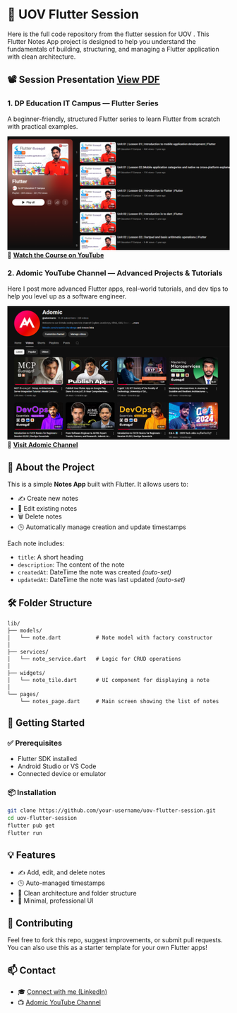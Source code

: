 # 📱 UOV Flutter Session

Here is the full code repository from the flutter session for UOV .
This Flutter Notes App project is designed to help you understand the fundamentals of building, structuring, and managing a Flutter application with clean architecture.

## 📽️ Session Presentation  [View PDF](https://github.com/HGSChandeepa/UOV-Flutter-Session/blob/main/res/UVA%20Presentation.pdf)

### 1. DP Education IT Campus — Flutter Series

A beginner-friendly, structured Flutter series to learn Flutter from scratch with practical examples.

[![DP Education Flutter Course](https://github.com/HGSChandeepa/UOV-Flutter-Session/blob/main/res/dp.png)](https://youtube.com/playlist?list=PLWOPiU7tDzap4WdZn4ZbdUj9dfqgDLxKW&si=CTY42KTJ4Wyx-2cb)
🔗 [**Watch the Course on YouTube**](https://youtube.com/playlist?list=PLWOPiU7tDzap4WdZn4ZbdUj9dfqgDLxKW&si=CTY42KTJ4Wyx-2cb)

### 2. Adomic YouTube Channel — Advanced Projects & Tutorials

Here I post more advanced Flutter apps, real-world tutorials, and dev tips to help you level up as a software engineer.

[![Adomic YouTube Channel](https://github.com/HGSChandeepa/UOV-Flutter-Session/blob/main/res/adomic.png)](https://www.youtube.com/@adomicarts)
🔗 [**Visit Adomic Channel**](https://www.youtube.com/@adomicarts)

## 📝 About the Project

This is a simple **Notes App** built with Flutter. It allows users to:

* ✍️ Create new notes
* 📝 Edit existing notes
* 🗑️ Delete notes
* 🕒 Automatically manage creation and update timestamps

Each note includes:

* `title`: A short heading
* `description`: The content of the note
* `createdAt`: DateTime the note was created *(auto-set)*
* `updatedAt`: DateTime the note was last updated *(auto-set)*

## 🛠️ Folder Structure

```
lib/
├── models/
│   └── note.dart           # Note model with factory constructor
│
├── services/
│   └── note_service.dart   # Logic for CRUD operations
│
├── widgets/
│   └── note_tile.dart      # UI component for displaying a note
│
└── pages/
    └── notes_page.dart     # Main screen showing the list of notes
```

## 🚀 Getting Started

### ✅ Prerequisites

* Flutter SDK installed
* Android Studio or VS Code
* Connected device or emulator

### 📦 Installation

```bash
git clone https://github.com/your-username/uov-flutter-session.git
cd uov-flutter-session
flutter pub get
flutter run
```
## 💡 Features

* ✍️ Add, edit, and delete notes
* 🕒 Auto-managed timestamps
* 💼 Clean architecture and folder structure
* 🎯 Minimal, professional UI

## 🙌 Contributing

Feel free to fork this repo, suggest improvements, or submit pull requests.
You can also use this as a starter template for your own Flutter apps!

## 📫 Contact

* 🎓 [Connect with me (LinkedIn)](https://www.linkedin.com/in/samin-chandeepa)
* 📺 [Adomic YouTube Channel](https://www.youtube.com/@adomicarts)

